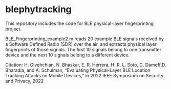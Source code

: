 # blephytracking
This repository includes the code for BLE physical-layer fingerprinting project. 

BLE_Fingerprinting_example2.m reads 20 example BLE signals received by a Software Defined Radio (SDR) over the air, and extracts physical layer fingerprints of those signals. The first 10 signals belong to one transmitter device and the next 10 signals belong to a different device.

Citation: H. Givehchian, N. Bhaskar, E. R. Herrera, H. R. L. Soto, C. Dameff,D. Bharadia, and A. Schulman, 
          “Evaluating Physical-Layer BLE Location Tracking Attacks on Mobile Devices,” 
          in 2022 IEEE Symposium on Security and Privacy, 2022
